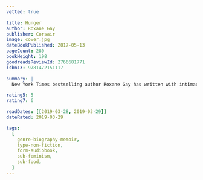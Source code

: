 ```yaml
---
vetted: true

title: Hunger
author: Roxane Gay
publisher: Corsair
image: cover.jpg
dateBookPublished: 2017-05-13
pageCount: 280
bookHeight: 198
goodreadsReviewId: 2766681771
isbn13: 9781472151117

summary: |
  New York Times bestselling author Roxane Gay has written with intimacy and sensitivity about food and bodies, using her own emotional and psychological struggles as a means of exploring our shared anxieties over pleasure, consumption, appearance, and health. As a woman who describes her own body as "wildly undisciplined," Roxane understands the tension between desire and denial, between self-comfort and self-care. In Hunger, she casts an insightful and critical eye on her childhood, teens, and twenties-including the devastating act of violence that acted as a turning point in her young life-and brings readers into the present and the realities, pains, and joys of her daily life.

rating5: 5
rating7: 6

readDates: [[2019-03-28, 2019-03-29]]
dateRated: 2019-03-29

tags:
  [
    genre-biography-memoir,
    type-non-fiction,
    form-audiobook,
    sub-feminism,
    sub-food,
  ]
---
```

